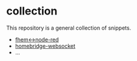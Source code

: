 # collection

This repository is a general collection of snippets.

* [fhem<->node-red](https://github.com/cflurin/collection/tree/master/fhem%3C-%3Enode-red)
* [homebridge-websocket](https://github.com/cflurin/collection/tree/master/homebridge-websocket)
* ...